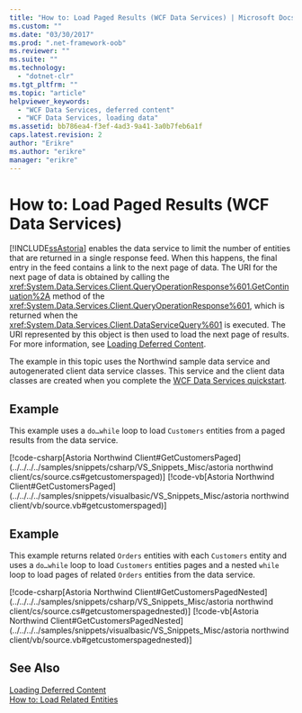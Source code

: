 ```yaml
---
title: "How to: Load Paged Results (WCF Data Services) | Microsoft Docs"
ms.custom: ""
ms.date: "03/30/2017"
ms.prod: ".net-framework-oob"
ms.reviewer: ""
ms.suite: ""
ms.technology: 
  - "dotnet-clr"
ms.tgt_pltfrm: ""
ms.topic: "article"
helpviewer_keywords: 
  - "WCF Data Services, deferred content"
  - "WCF Data Services, loading data"
ms.assetid: bb786ea4-f3ef-4ad3-9a41-3a0b7feb6a1f
caps.latest.revision: 2
author: "Erikre"
ms.author: "erikre"
manager: "erikre"
---
```

# How to: Load Paged Results (WCF Data Services)
[!INCLUDE[ssAstoria](../../../../includes/ssastoria-md.md)] enables the data service to limit the number of entities that are returned in a single response feed. When this happens, the final entry in the feed contains a link to the next page of data. The URI for the next page of data is obtained by calling the <xref:System.Data.Services.Client.QueryOperationResponse%601.GetContinuation%2A> method of the <xref:System.Data.Services.Client.QueryOperationResponse%601>, which is returned when the <xref:System.Data.Services.Client.DataServiceQuery%601> is executed. The URI represented by this object is then used to load the next page of results. For more information, see [Loading Deferred Content](../../../../docs/framework/data/wcf/loading-deferred-content-wcf-data-services.md).  
  
 The example in this topic uses the Northwind sample data service and autogenerated client data service classes. This service and the client data classes are created when you complete the [WCF Data Services quickstart](../../../../docs/framework/data/wcf/quickstart-wcf-data-services.md).  
  
## Example  
 This example uses a `do…while` loop to load `Customers` entities from a paged results from the data service.  
  
 [!code-csharp[Astoria Northwind Client#GetCustomersPaged](../../../../samples/snippets/csharp/VS_Snippets_Misc/astoria northwind client/cs/source.cs#getcustomerspaged)]
 [!code-vb[Astoria Northwind Client#GetCustomersPaged](../../../../samples/snippets/visualbasic/VS_Snippets_Misc/astoria northwind client/vb/source.vb#getcustomerspaged)]  
  
## Example  
 This example returns related `Orders` entities with each `Customers` entity and uses a `do…while` loop to load `Customers` entities pages and a nested `while` loop to load pages of related `Orders` entities from the data service.  
  
 [!code-csharp[Astoria Northwind Client#GetCustomersPagedNested](../../../../samples/snippets/csharp/VS_Snippets_Misc/astoria northwind client/cs/source.cs#getcustomerspagednested)]
 [!code-vb[Astoria Northwind Client#GetCustomersPagedNested](../../../../samples/snippets/visualbasic/VS_Snippets_Misc/astoria northwind client/vb/source.vb#getcustomerspagednested)]  
  
## See Also  
 [Loading Deferred Content](../../../../docs/framework/data/wcf/loading-deferred-content-wcf-data-services.md)   
 [How to: Load Related Entities](../../../../docs/framework/data/wcf/how-to-load-related-entities-wcf-data-services.md)